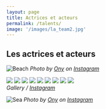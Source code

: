 ```yaml
---
layout: page
title: Actrices et acteurs
permalink: /talents/
image: '/images/la_team2.jpg'
---
```


## Les actrices et acteurs

![Beach]({{site.baseurl}}/images/111.jpg#wide)
*Photo by [Ony](https://www.facebook.com/ony.andriananantany) on [Instagram](https://www.instagram.com/sary.comfilms/)*

<div class="gallery-box">
  <div class="gallery">
    <img src="/images/100.jpg">
    <img src="/images/101.jpg">
    <img src="/images/102.jpg">
    <img src="/images/103.jpg">
    <img src="/images/104.jpg">
    <img src="/images/105.jpg">
    <img src="/images/106.jpg">
    <img src="/images/107.jpg">
    <img src="/images/108.jpg">
  </div>
  <em>Gallery / <a href="https://www.instagram.com/sary.comfilms/" target="_blank">Instagram</a></em>
</div>

![Sea]({{site.baseurl}}/images/144.jpg)
*Photo by [Ony](https://www.facebook.com/ony.andriananantany) on [Instagram](https://www.instagram.com/sary.comfilms/)*

